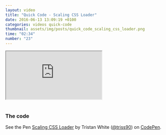 ```yaml
---
layout: video
title: "Quick Code - Scaling CSS Loader"
date: 2016-06-13 13:09:19 +0100
categories: videos quick-code
thumbnail: assets/img/posts/quick_code_scaling_css_loader.png
time: "02:34"
number: "23"
---
```


<div class="responsive-video">
   <iframe src="https://www.youtube.com/embed/N5BPBSfU3Nw"></iframe>
</div>

<br>

### The code

<p data-height="300" data-theme-id="16012" data-slug-hash="WwyvjP" data-default-tab="result" data-user="triss90" data-embed-version="2" class="codepen">See the Pen <a href="http://codepen.io/triss90/pen/WwyvjP/">Scaling CSS Loader</a> by Tristan  White (<a href="http://codepen.io/triss90">@triss90</a>) on <a href="http://codepen.io">CodePen</a>.</p>
<script async src="//assets.codepen.io/assets/embed/ei.js"></script>
